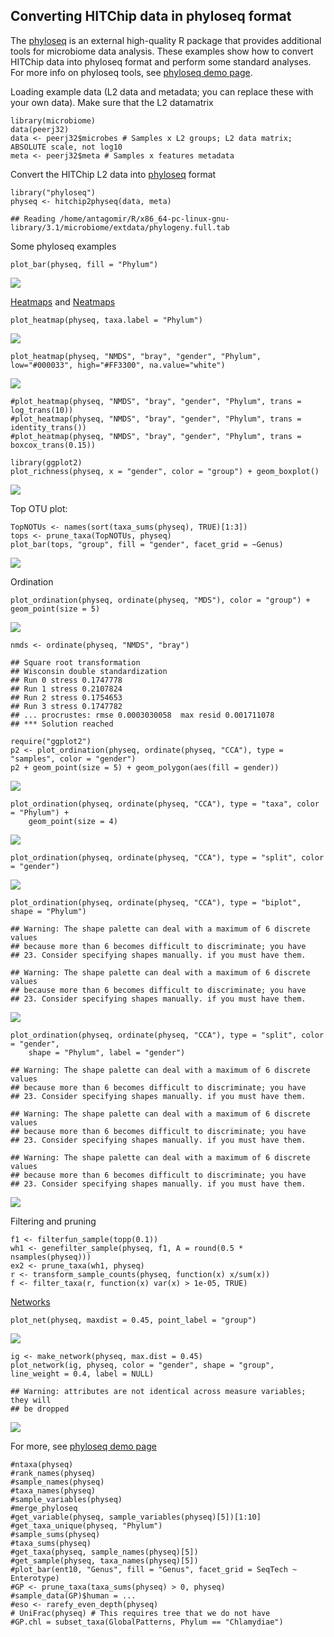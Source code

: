 Converting HITChip data in phyloseq format
------------------------------------------

The [phyloseq](https://github.com/joey711/phyloseq) is an external
high-quality R package that provides additional tools for microbiome
data analysis. These examples show how to convert HITChip data into
phyloseq format and perform some standard analyses. For more info on
phyloseq tools, see [phyloseq demo
page](http://joey711.github.io/phyloseq-demo/).

Loading example data (L2 data and metadata; you can replace these with
your own data). Make sure that the L2 datamatrix

    library(microbiome)
    data(peerj32)
    data <- peerj32$microbes # Samples x L2 groups; L2 data matrix; ABSOLUTE scale, not log10
    meta <- peerj32$meta # Samples x features metadata

Convert the HITChip L2 data into
[phyloseq](https://github.com/joey711/phyloseq) format

    library("phyloseq")
    physeq <- hitchip2physeq(data, meta)

    ## Reading /home/antagomir/R/x86_64-pc-linux-gnu-library/3.1/microbiome/extdata/phylogeny.full.tab

Some phyloseq examples

    plot_bar(physeq, fill = "Phylum")

![](Phyloseq_files/figure-markdown_strict/taxbar-1.png)

[Heatmaps](http://joey711.github.io/phyloseq/plot_heatmap-examples) and
[Neatmaps](http://www.biomedcentral.com/1471-2105/11/45)

    plot_heatmap(physeq, taxa.label = "Phylum")

![](Phyloseq_files/figure-markdown_strict/heatmap-1.png)

    plot_heatmap(physeq, "NMDS", "bray", "gender", "Phylum", low="#000033", high="#FF3300", na.value="white")

![](Phyloseq_files/figure-markdown_strict/heatmap-2.png)

    #plot_heatmap(physeq, "NMDS", "bray", "gender", "Phylum", trans = log_trans(10))
    #plot_heatmap(physeq, "NMDS", "bray", "gender", "Phylum", trans = identity_trans())
    #plot_heatmap(physeq, "NMDS", "bray", "gender", "Phylum", trans = boxcox_trans(0.15))

    library(ggplot2)
    plot_richness(physeq, x = "gender", color = "group") + geom_boxplot()

![](Phyloseq_files/figure-markdown_strict/richness-1.png)

Top OTU plot:

    TopNOTUs <- names(sort(taxa_sums(physeq), TRUE)[1:3])
    tops <- prune_taxa(TopNOTUs, physeq)
    plot_bar(tops, "group", fill = "gender", facet_grid = ~Genus)

![](Phyloseq_files/figure-markdown_strict/topotu-1.png)

Ordination

    plot_ordination(physeq, ordinate(physeq, "MDS"), color = "group") + geom_point(size = 5)

![](Phyloseq_files/figure-markdown_strict/ordinate-1.png)

    nmds <- ordinate(physeq, "NMDS", "bray")

    ## Square root transformation
    ## Wisconsin double standardization
    ## Run 0 stress 0.1747778 
    ## Run 1 stress 0.2107824 
    ## Run 2 stress 0.1754653 
    ## Run 3 stress 0.1747782 
    ## ... procrustes: rmse 0.0003030058  max resid 0.001711078 
    ## *** Solution reached

    require("ggplot2")
    p2 <- plot_ordination(physeq, ordinate(physeq, "CCA"), type = "samples", color = "gender")
    p2 + geom_point(size = 5) + geom_polygon(aes(fill = gender))

![](Phyloseq_files/figure-markdown_strict/ordinate-2.png)

    plot_ordination(physeq, ordinate(physeq, "CCA"), type = "taxa", color = "Phylum") + 
        geom_point(size = 4)

![](Phyloseq_files/figure-markdown_strict/ordinate-3.png)

    plot_ordination(physeq, ordinate(physeq, "CCA"), type = "split", color = "gender")

![](Phyloseq_files/figure-markdown_strict/ordinate-4.png)

    plot_ordination(physeq, ordinate(physeq, "CCA"), type = "biplot", shape = "Phylum")

    ## Warning: The shape palette can deal with a maximum of 6 discrete values
    ## because more than 6 becomes difficult to discriminate; you have
    ## 23. Consider specifying shapes manually. if you must have them.

    ## Warning: The shape palette can deal with a maximum of 6 discrete values
    ## because more than 6 becomes difficult to discriminate; you have
    ## 23. Consider specifying shapes manually. if you must have them.

![](Phyloseq_files/figure-markdown_strict/ordinate-5.png)

    plot_ordination(physeq, ordinate(physeq, "CCA"), type = "split", color = "gender", 
        shape = "Phylum", label = "gender")

    ## Warning: The shape palette can deal with a maximum of 6 discrete values
    ## because more than 6 becomes difficult to discriminate; you have
    ## 23. Consider specifying shapes manually. if you must have them.

    ## Warning: The shape palette can deal with a maximum of 6 discrete values
    ## because more than 6 becomes difficult to discriminate; you have
    ## 23. Consider specifying shapes manually. if you must have them.

    ## Warning: The shape palette can deal with a maximum of 6 discrete values
    ## because more than 6 becomes difficult to discriminate; you have
    ## 23. Consider specifying shapes manually. if you must have them.

![](Phyloseq_files/figure-markdown_strict/ordinate-6.png)

Filtering and pruning

    f1 <- filterfun_sample(topp(0.1))
    wh1 <- genefilter_sample(physeq, f1, A = round(0.5 * nsamples(physeq)))
    ex2 <- prune_taxa(wh1, physeq)
    r <- transform_sample_counts(physeq, function(x) x/sum(x))
    f <- filter_taxa(r, function(x) var(x) > 1e-05, TRUE)

[Networks](http://joey711.github.io/phyloseq/plot_network-examples)

    plot_net(physeq, maxdist = 0.45, point_label = "group")

![](Phyloseq_files/figure-markdown_strict/networks-1.png)

    ig <- make_network(physeq, max.dist = 0.45)
    plot_network(ig, physeq, color = "gender", shape = "group", line_weight = 0.4, label = NULL)

    ## Warning: attributes are not identical across measure variables; they will
    ## be dropped

![](Phyloseq_files/figure-markdown_strict/networks-2.png)

For more, see [phyloseq demo
page](http://joey711.github.io/phyloseq-demo/phyloseq-demo.html)

    #ntaxa(physeq)
    #rank_names(physeq)
    #sample_names(physeq)
    #taxa_names(physeq)
    #sample_variables(physeq)
    #merge_phyloseq
    #get_variable(physeq, sample_variables(physeq)[5])[1:10]
    #get_taxa_unique(physeq, "Phylum")
    #sample_sums(physeq)
    #taxa_sums(physeq)
    #get_taxa(physeq, sample_names(physeq)[5])
    #get_sample(physeq, taxa_names(physeq)[5])
    #plot_bar(ent10, "Genus", fill = "Genus", facet_grid = SeqTech ~ Enterotype)
    #GP <- prune_taxa(taxa_sums(physeq) > 0, physeq)
    #sample_data(GP)$human = ...
    #eso <- rarefy_even_depth(physeq)
    # UniFrac(physeq) # This requires tree that we do not have
    #GP.chl = subset_taxa(GlobalPatterns, Phylum == "Chlamydiae")

